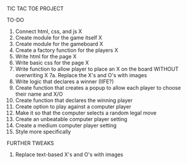 TIC TAC TOE PROJECT

TO-DO
1. Connect html, css, and js X 
2. Create module for the game itself X
3. Create module for the gameboard X
4. Create a factory function for the players X 
5. Write html for the page X
6. Write basic css for the page X
7. Write function to allow player to place an X on the board WITHOUT overwriting X
7a. Replace the X's and O's with images
8. Write logic that declares a winner (IIFE?)
9. Create function that creates a popup to allow each player to choose their name and X/O
10. Create function that declares the winning player
11. Create option to play against a computer player 
12. Make it so that the computer selects a random legal move
13. Create an unbeatable computer player setting
14. Create a medium computer player setting
15. Style more specifically

FURTHER TWEAKS
1. Replace text-based X's and O's with images